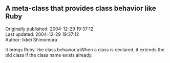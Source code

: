 ## A meta-class that provides class behavior like Ruby  
Originally published: 2004-12-29 19:37:12  
Last updated: 2004-12-29 19:37:12  
Author: Ikkei Shimomura  
  
It brings Ruby-like class behavior.\nWhen a class is declared, it extends the old class if the class name exists already.